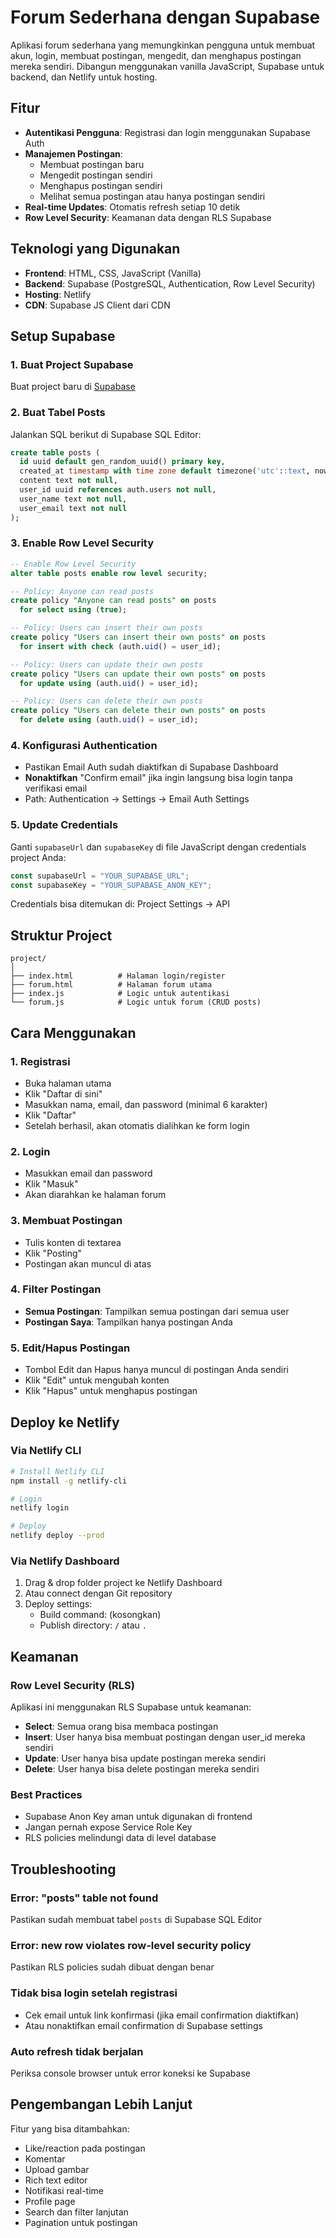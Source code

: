 # Forum Sederhana dengan Supabase

Aplikasi forum sederhana yang memungkinkan pengguna untuk membuat akun, login, membuat postingan, mengedit, dan menghapus postingan mereka sendiri. Dibangun menggunakan vanilla JavaScript, Supabase untuk backend, dan Netlify untuk hosting.

## Fitur

- **Autentikasi Pengguna**: Registrasi dan login menggunakan Supabase Auth
- **Manajemen Postingan**: 
  - Membuat postingan baru
  - Mengedit postingan sendiri
  - Menghapus postingan sendiri
  - Melihat semua postingan atau hanya postingan sendiri
- **Real-time Updates**: Otomatis refresh setiap 10 detik
- **Row Level Security**: Keamanan data dengan RLS Supabase

## Teknologi yang Digunakan

- **Frontend**: HTML, CSS, JavaScript (Vanilla)
- **Backend**: Supabase (PostgreSQL, Authentication, Row Level Security)
- **Hosting**: Netlify
- **CDN**: Supabase JS Client dari CDN

## Setup Supabase

### 1. Buat Project Supabase

Buat project baru di [Supabase](https://supabase.com)

### 2. Buat Tabel Posts

Jalankan SQL berikut di Supabase SQL Editor:

```sql
create table posts (
  id uuid default gen_random_uuid() primary key,
  created_at timestamp with time zone default timezone('utc'::text, now()) not null,
  content text not null,
  user_id uuid references auth.users not null,
  user_name text not null,
  user_email text not null
);
```

### 3. Enable Row Level Security

```sql
-- Enable Row Level Security
alter table posts enable row level security;

-- Policy: Anyone can read posts
create policy "Anyone can read posts" on posts
  for select using (true);

-- Policy: Users can insert their own posts
create policy "Users can insert their own posts" on posts
  for insert with check (auth.uid() = user_id);

-- Policy: Users can update their own posts
create policy "Users can update their own posts" on posts
  for update using (auth.uid() = user_id);

-- Policy: Users can delete their own posts
create policy "Users can delete their own posts" on posts
  for delete using (auth.uid() = user_id);
```

### 4. Konfigurasi Authentication

- Pastikan Email Auth sudah diaktifkan di Supabase Dashboard
- **Nonaktifkan** "Confirm email" jika ingin langsung bisa login tanpa verifikasi email
- Path: Authentication → Settings → Email Auth Settings

### 5. Update Credentials

Ganti `supabaseUrl` dan `supabaseKey` di file JavaScript dengan credentials project Anda:

```javascript
const supabaseUrl = "YOUR_SUPABASE_URL";
const supabaseKey = "YOUR_SUPABASE_ANON_KEY";
```

Credentials bisa ditemukan di: Project Settings → API

## Struktur Project

```
project/
│
├── index.html          # Halaman login/register
├── forum.html          # Halaman forum utama
├── index.js            # Logic untuk autentikasi
└── forum.js            # Logic untuk forum (CRUD posts)
```

## Cara Menggunakan

### 1. Registrasi

- Buka halaman utama
- Klik "Daftar di sini"
- Masukkan nama, email, dan password (minimal 6 karakter)
- Klik "Daftar"
- Setelah berhasil, akan otomatis dialihkan ke form login

### 2. Login

- Masukkan email dan password
- Klik "Masuk"
- Akan diarahkan ke halaman forum

### 3. Membuat Postingan

- Tulis konten di textarea
- Klik "Posting"
- Postingan akan muncul di atas

### 4. Filter Postingan

- **Semua Postingan**: Tampilkan semua postingan dari semua user
- **Postingan Saya**: Tampilkan hanya postingan Anda

### 5. Edit/Hapus Postingan

- Tombol Edit dan Hapus hanya muncul di postingan Anda sendiri
- Klik "Edit" untuk mengubah konten
- Klik "Hapus" untuk menghapus postingan

## Deploy ke Netlify

### Via Netlify CLI

```bash
# Install Netlify CLI
npm install -g netlify-cli

# Login
netlify login

# Deploy
netlify deploy --prod
```

### Via Netlify Dashboard

1. Drag & drop folder project ke Netlify Dashboard
2. Atau connect dengan Git repository
3. Deploy settings: 
   - Build command: (kosongkan)
   - Publish directory: `/` atau `.`

## Keamanan

### Row Level Security (RLS)

Aplikasi ini menggunakan RLS Supabase untuk keamanan:

- **Select**: Semua orang bisa membaca postingan
- **Insert**: User hanya bisa membuat postingan dengan user_id mereka sendiri
- **Update**: User hanya bisa update postingan mereka sendiri
- **Delete**: User hanya bisa delete postingan mereka sendiri

### Best Practices

- Supabase Anon Key aman untuk digunakan di frontend
- Jangan pernah expose Service Role Key
- RLS policies melindungi data di level database

## Troubleshooting

### Error: "posts" table not found

Pastikan sudah membuat tabel `posts` di Supabase SQL Editor

### Error: new row violates row-level security policy

Pastikan RLS policies sudah dibuat dengan benar

### Tidak bisa login setelah registrasi

- Cek email untuk link konfirmasi (jika email confirmation diaktifkan)
- Atau nonaktifkan email confirmation di Supabase settings

### Auto refresh tidak berjalan

Periksa console browser untuk error koneksi ke Supabase

## Pengembangan Lebih Lanjut

Fitur yang bisa ditambahkan:

- Like/reaction pada postingan
- Komentar
- Upload gambar
- Rich text editor
- Notifikasi real-time
- Profile page
- Search dan filter lanjutan
- Pagination untuk postingan
